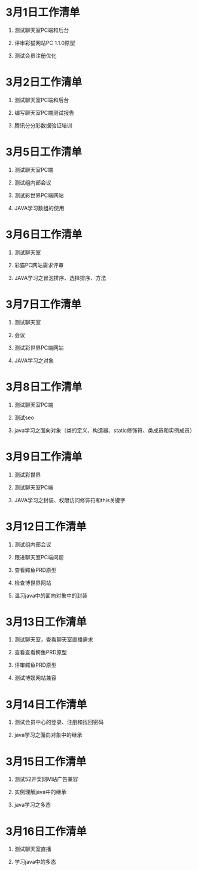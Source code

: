# 3月1日工作清单

1. 测试聊天室PC端和后台

2. 评审彩猫网站PC 1.1.0原型

3. 测试会员注册优化

# 3月2日工作清单

1. 测试聊天室PC端和后台

2. 编写聊天室PC端测试报告

3. 腾讯分分彩数据验证培训

# 3月5日工作清单

1. 测试聊天室PC端

2. 测试组内部会议

3. 测试彩世界PC端网站

4. JAVA学习数组的使用

# 3月6日工作清单

1. 测试聊天室

2. 彩猫PC网站需求评审

3. JAVA学习之冒泡排序、选择排序、方法

# 3月7日工作清单

1. 测试聊天室

2. 会议

3. 测试彩世界PC端网站

4. JAVA学习之对象

# 3月8日工作清单

1. 测试聊天室PC端

2. 测试seo

3. java学习之面向对象（类的定义、构造器、static修饰符、类成员和实例成员）

# 3月9日工作清单

1. 测试彩世界

2. 测试聊天室PC端

3. JAVA学习之封装、权限访问修饰符和this关键字

# 3月12日工作清单

1. 测试组内部会议

2. 跟进聊天室PC端问题

3. 查看鳄鱼PRD原型

4. 检查博世界网站

5. 温习java中的面向对象中的封装

# 3月13日工作清单

1. 测试聊天室，查看聊天室直播需求

2. 查看查看鳄鱼PRD原型

3. 评审鳄鱼PRD原型

4. 测试博娱网站兼容

# 3月14日工作清单

1. 测试会员中心的登录、注册和找回密码

2. java学习之面向对象中的继承

# 3月15日工作清单

1. 测试52开奖网M站广告兼容

2. 实例理解java中的继承

3. java学习之多态

# 3月16日工作清单

1. 测试聊天室直播

2. 学习java中的多态